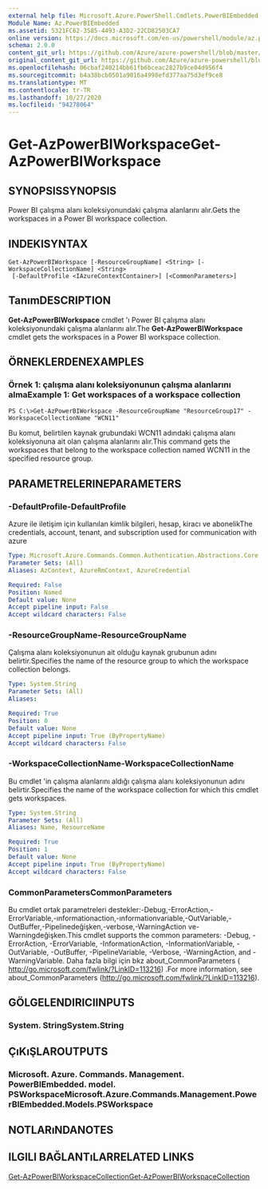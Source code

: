 ```yaml
---
external help file: Microsoft.Azure.PowerShell.Cmdlets.PowerBIEmbedded.dll-Help.xml
Module Name: Az.PowerBIEmbedded
ms.assetid: 5321FC62-3585-4493-A3D2-22CD82503CA7
online version: https://docs.microsoft.com/en-us/powershell/module/az.powerbiembedded/get-azpowerbiworkspace
schema: 2.0.0
content_git_url: https://github.com/Azure/azure-powershell/blob/master/src/PowerBIEmbedded/PowerBIEmbedded/help/Get-AzPowerBIWorkspace.md
original_content_git_url: https://github.com/Azure/azure-powershell/blob/master/src/PowerBIEmbedded/PowerBIEmbedded/help/Get-AzPowerBIWorkspace.md
ms.openlocfilehash: 06cbaf240214bb61fb6bceac2827b9ce04d956f4
ms.sourcegitcommit: b4a38bcb0501a9016a4998efd377aa75d3ef9ce8
ms.translationtype: MT
ms.contentlocale: tr-TR
ms.lasthandoff: 10/27/2020
ms.locfileid: "94278064"
---
```

# <span data-ttu-id="178a1-101">Get-AzPowerBIWorkspace</span><span class="sxs-lookup"><span data-stu-id="178a1-101">Get-AzPowerBIWorkspace</span></span>

## <span data-ttu-id="178a1-102">SYNOPSIS</span><span class="sxs-lookup"><span data-stu-id="178a1-102">SYNOPSIS</span></span>
<span data-ttu-id="178a1-103">Power BI çalışma alanı koleksiyonundaki çalışma alanlarını alır.</span><span class="sxs-lookup"><span data-stu-id="178a1-103">Gets the workspaces in a Power BI workspace collection.</span></span>

## <span data-ttu-id="178a1-104">INDEKI</span><span class="sxs-lookup"><span data-stu-id="178a1-104">SYNTAX</span></span>

```
Get-AzPowerBIWorkspace [-ResourceGroupName] <String> [-WorkspaceCollectionName] <String>
 [-DefaultProfile <IAzureContextContainer>] [<CommonParameters>]
```

## <span data-ttu-id="178a1-105">Tanım</span><span class="sxs-lookup"><span data-stu-id="178a1-105">DESCRIPTION</span></span>
<span data-ttu-id="178a1-106">**Get-AzPowerBIWorkspace** cmdlet 'ı Power BI çalışma alanı koleksiyonundaki çalışma alanlarını alır.</span><span class="sxs-lookup"><span data-stu-id="178a1-106">The **Get-AzPowerBIWorkspace** cmdlet gets the workspaces in a Power BI workspace collection.</span></span>

## <span data-ttu-id="178a1-107">ÖRNEKLERDEN</span><span class="sxs-lookup"><span data-stu-id="178a1-107">EXAMPLES</span></span>

### <span data-ttu-id="178a1-108">Örnek 1: çalışma alanı koleksiyonunun çalışma alanlarını alma</span><span class="sxs-lookup"><span data-stu-id="178a1-108">Example 1: Get workspaces of a workspace collection</span></span>
```
PS C:\>Get-AzPowerBIWorkspace -ResourceGroupName "ResourceGroup17" -WorkspaceCollectionName "WCN11"
```

<span data-ttu-id="178a1-109">Bu komut, belirtilen kaynak grubundaki WCN11 adındaki çalışma alanı koleksiyonuna ait olan çalışma alanlarını alır.</span><span class="sxs-lookup"><span data-stu-id="178a1-109">This command gets the workspaces that belong to the workspace collection named WCN11 in the specified resource group.</span></span>

## <span data-ttu-id="178a1-110">PARAMETRELERINE</span><span class="sxs-lookup"><span data-stu-id="178a1-110">PARAMETERS</span></span>

### <span data-ttu-id="178a1-111">-DefaultProfile</span><span class="sxs-lookup"><span data-stu-id="178a1-111">-DefaultProfile</span></span>
<span data-ttu-id="178a1-112">Azure ile iletişim için kullanılan kimlik bilgileri, hesap, kiracı ve abonelik</span><span class="sxs-lookup"><span data-stu-id="178a1-112">The credentials, account, tenant, and subscription used for communication with azure</span></span>

```yaml
Type: Microsoft.Azure.Commands.Common.Authentication.Abstractions.Core.IAzureContextContainer
Parameter Sets: (All)
Aliases: AzContext, AzureRmContext, AzureCredential

Required: False
Position: Named
Default value: None
Accept pipeline input: False
Accept wildcard characters: False
```

### <span data-ttu-id="178a1-113">-ResourceGroupName</span><span class="sxs-lookup"><span data-stu-id="178a1-113">-ResourceGroupName</span></span>
<span data-ttu-id="178a1-114">Çalışma alanı koleksiyonunun ait olduğu kaynak grubunun adını belirtir.</span><span class="sxs-lookup"><span data-stu-id="178a1-114">Specifies the name of the resource group to which the workspace collection belongs.</span></span>

```yaml
Type: System.String
Parameter Sets: (All)
Aliases:

Required: True
Position: 0
Default value: None
Accept pipeline input: True (ByPropertyName)
Accept wildcard characters: False
```

### <span data-ttu-id="178a1-115">-WorkspaceCollectionName</span><span class="sxs-lookup"><span data-stu-id="178a1-115">-WorkspaceCollectionName</span></span>
<span data-ttu-id="178a1-116">Bu cmdlet 'in çalışma alanlarını aldığı çalışma alanı koleksiyonunun adını belirtir.</span><span class="sxs-lookup"><span data-stu-id="178a1-116">Specifies the name of the workspace collection for which this cmdlet gets workspaces.</span></span>

```yaml
Type: System.String
Parameter Sets: (All)
Aliases: Name, ResourceName

Required: True
Position: 1
Default value: None
Accept pipeline input: True (ByPropertyName)
Accept wildcard characters: False
```

### <span data-ttu-id="178a1-117">CommonParameters</span><span class="sxs-lookup"><span data-stu-id="178a1-117">CommonParameters</span></span>
<span data-ttu-id="178a1-118">Bu cmdlet ortak parametreleri destekler:-Debug,-ErrorAction,-ErrorVariable,-ınformationaction,-ınformationvariable,-OutVariable,-OutBuffer,-Pipelinedeğişken,-verbose,-WarningAction ve-Warningdeğişken.</span><span class="sxs-lookup"><span data-stu-id="178a1-118">This cmdlet supports the common parameters: -Debug, -ErrorAction, -ErrorVariable, -InformationAction, -InformationVariable, -OutVariable, -OutBuffer, -PipelineVariable, -Verbose, -WarningAction, and -WarningVariable.</span></span> <span data-ttu-id="178a1-119">Daha fazla bilgi için bkz about_CommonParameters ( http://go.microsoft.com/fwlink/?LinkID=113216) .</span><span class="sxs-lookup"><span data-stu-id="178a1-119">For more information, see about_CommonParameters (http://go.microsoft.com/fwlink/?LinkID=113216).</span></span>

## <span data-ttu-id="178a1-120">GÖLGELENDIRICI</span><span class="sxs-lookup"><span data-stu-id="178a1-120">INPUTS</span></span>

### <span data-ttu-id="178a1-121">System. String</span><span class="sxs-lookup"><span data-stu-id="178a1-121">System.String</span></span>

## <span data-ttu-id="178a1-122">ÇıKıŞLAR</span><span class="sxs-lookup"><span data-stu-id="178a1-122">OUTPUTS</span></span>

### <span data-ttu-id="178a1-123">Microsoft. Azure. Commands. Management. PowerBIEmbedded. model. PSWorkspace</span><span class="sxs-lookup"><span data-stu-id="178a1-123">Microsoft.Azure.Commands.Management.PowerBIEmbedded.Models.PSWorkspace</span></span>

## <span data-ttu-id="178a1-124">NOTLARıNDA</span><span class="sxs-lookup"><span data-stu-id="178a1-124">NOTES</span></span>

## <span data-ttu-id="178a1-125">ILGILI BAĞLANTıLAR</span><span class="sxs-lookup"><span data-stu-id="178a1-125">RELATED LINKS</span></span>

[<span data-ttu-id="178a1-126">Get-AzPowerBIWorkspaceCollection</span><span class="sxs-lookup"><span data-stu-id="178a1-126">Get-AzPowerBIWorkspaceCollection</span></span>](./Get-AzPowerBIWorkspaceCollection.md)


